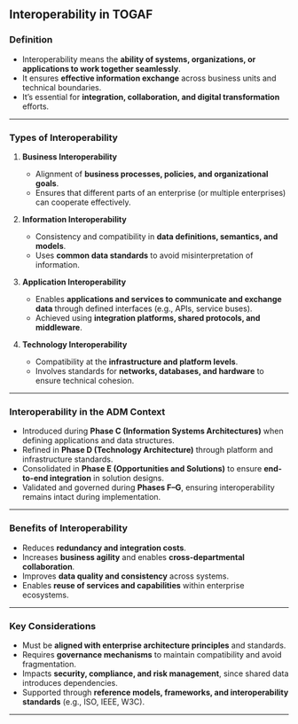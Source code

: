 
## **Interoperability in TOGAF**

### **Definition**

* Interoperability means the **ability of systems, organizations, or applications to work together seamlessly**.
* It ensures **effective information exchange** across business units and technical boundaries.
* It’s essential for **integration, collaboration, and digital transformation** efforts.

---

### **Types of Interoperability**

1. **Business Interoperability**

   * Alignment of **business processes, policies, and organizational goals**.
   * Ensures that different parts of an enterprise (or multiple enterprises) can cooperate effectively.

2. **Information Interoperability**

   * Consistency and compatibility in **data definitions, semantics, and models**.
   * Uses **common data standards** to avoid misinterpretation of information.

3. **Application Interoperability**

   * Enables **applications and services to communicate and exchange data** through defined interfaces (e.g., APIs, service buses).
   * Achieved using **integration platforms, shared protocols, and middleware**.

4. **Technology Interoperability**

   * Compatibility at the **infrastructure and platform levels**.
   * Involves standards for **networks, databases, and hardware** to ensure technical cohesion.

---

### **Interoperability in the ADM Context**

* Introduced during **Phase C (Information Systems Architectures)** when defining applications and data structures.
* Refined in **Phase D (Technology Architecture)** through platform and infrastructure standards.
* Consolidated in **Phase E (Opportunities and Solutions)** to ensure **end-to-end integration** in solution designs.
* Validated and governed during **Phases F–G**, ensuring interoperability remains intact during implementation.

---

### **Benefits of Interoperability**

* Reduces **redundancy and integration costs**.
* Increases **business agility** and enables **cross-departmental collaboration**.
* Improves **data quality and consistency** across systems.
* Enables **reuse of services and capabilities** within enterprise ecosystems.

---

### **Key Considerations**

* Must be **aligned with enterprise architecture principles** and standards.
* Requires **governance mechanisms** to maintain compatibility and avoid fragmentation.
* Impacts **security, compliance, and risk management**, since shared data introduces dependencies.
* Supported through **reference models, frameworks, and interoperability standards** (e.g., ISO, IEEE, W3C).

---


